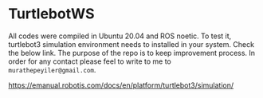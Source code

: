 # TurtlebotWS


All codes were compiled in Ubuntu 20.04 and ROS noetic. To test it, turtlebot3 simulation environment needs to installed in your system. Check the below link. 
The purpose of the repo is to keep improvement process.
In order for any contact please feel to write to me to `murathepeyiler@gmail.com`.

https://emanual.robotis.com/docs/en/platform/turtlebot3/simulation/
